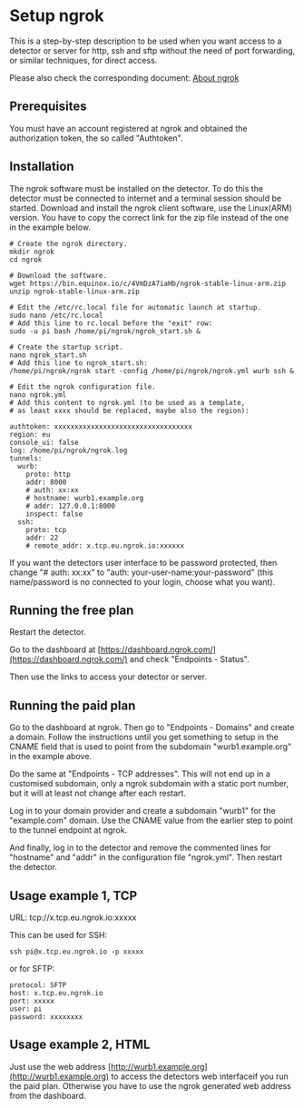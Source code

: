 # Setup ngrok

This is a step-by-step description to be used when you want access to a
detector or server for http, ssh and sftp without the need of port
forwarding, or similar techniques, for direct access.

Please also check the corresponding document:
[About ngrok](docs/about_ngrok.md)

## Prerequisites

You must have an account registered at ngrok and obtained the
authorization token, the so called "Authtoken".

## Installation

The ngrok software must be installed on the detector. To do this the detector must be
connected to internet and a terminal session should be started. Download and install
the ngrok client software, use the Linux(ARM) version.
You have to copy the correct link for the zip file instead of the one in the example below.

    # Create the ngrok directory.
    mkdir ngrok
    cd ngrok

    # Download the software.
    wget https://bin.equinox.io/c/4VmDzA7iaHb/ngrok-stable-linux-arm.zip
    unzip ngrok-stable-linux-arm.zip

    # Edit the /etc/rc.local file for automatic launch at startup.
    sudo nano /etc/rc.local
    # Add this line to rc.local before the "exit" row:
    sudo -u pi bash /home/pi/ngrok/ngrok_start.sh &

    # Create the startup script.
    nano ngrok_start.sh
    # Add this line to ngrok_start.sh:
    /home/pi/ngrok/ngrok start -config /home/pi/ngrok/ngrok.yml wurb ssh &

    # Edit the ngrok configuration file.
    nano ngrok.yml
    # Add this content to ngrok.yml (to be used as a template, 
    # as least xxxx should be replaced, maybe also the region):
    
    authtoken: xxxxxxxxxxxxxxxxxxxxxxxxxxxxxxxxxx
    region: eu
    console_ui: false
    log: /home/pi/ngrok/ngrok.log
    tunnels:
      wurb:
        proto: http
        addr: 8000
        # auth: xx:xx
        # hostname: wurb1.example.org
        # addr: 127.0.0.1:8000
        inspect: false
      ssh:
        proto: tcp
        addr: 22
        # remote_addr: x.tcp.eu.ngrok.io:xxxxxx

If you want the detectors user interface to be password protected, then change "# auth: xx:xx"
to "auth: your-user-name:your-password" (this name/password is no connected to your login, 
choose what you want).

## Running the free plan

Restart the detector.

Go to the dashboard at [https://dashboard.ngrok.com/](https://dashboard.ngrok.com/)
and check "Endpoints - Status".

Then use the links to access your detector or server.

## Running the paid plan

Go to the dashboard at ngrok.
Then go to "Endpoints - Domains" and create a domain. Follow the instructions until you get 
something to setup in the CNAME field that is used to point from the subdomain "wurb1.example.org" 
in the example above.

Do the same at "Endpoints - TCP addresses". 
This will not end up in a customised subdomain, only a ngrok subdomain with a static port
number, but it will at least not change after each restart.

Log in to your domain provider and create a subdomain "wurb1" for the "example.com" domain. 
Use the CNAME value from the earlier step to point to the tunnel endpoint at ngrok.

And finally, log in to the detector and remove the commented lines for "hostname" and "addr"
in the configuration file "ngrok.yml". Then restart the detector.

## Usage example 1, TCP

URL: tcp://x.tcp.eu.ngrok.io:xxxxx

This can be used for SSH:

    ssh pi@x.tcp.eu.ngrok.io -p xxxxx

or for SFTP:

    protocol: SFTP
    host: x.tcp.eu.ngrok.io
    port: xxxxx
    user: pi
    password: xxxxxxxx

## Usage example 2, HTML

Just use the web address [http://wurb1.example.org](http://wurb1.example.org) to access
the detectors web interfaceif you run the paid plan.
Otherwise you have to use the ngrok generated web address from the dashboard.
